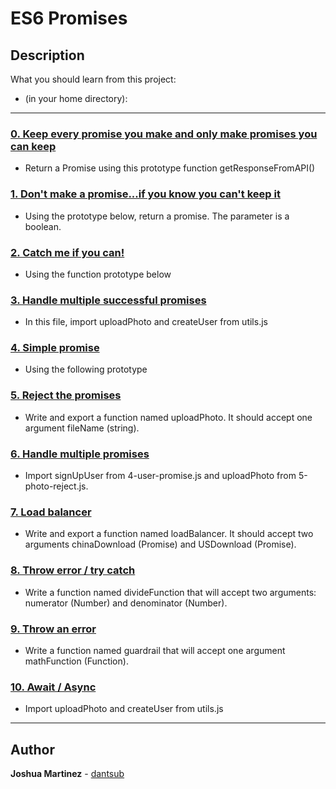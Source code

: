 # ES6 Promises

## Description

What you should learn from this project:

* (in your home directory):

---

### [0. Keep every promise you make and only make promises you can keep](./0-promise.js)

* Return a Promise using this prototype function getResponseFromAPI()

### [1. Don't make a promise...if you know you can't keep it](./1-promise.js)

* Using the prototype below, return a promise. The parameter is a boolean.

### [2. Catch me if you can!](./2-then.js)

* Using the function prototype below

### [3. Handle multiple successful promises](./3-all.js)

* In this file, import uploadPhoto and createUser from utils.js

### [4. Simple promise](./4-user-promise.js)

* Using the following prototype

### [5. Reject the promises](./5-photo-reject.js)

* Write and export a function named uploadPhoto. It should accept one argument fileName (string).

### [6. Handle multiple promises](./6-final-user.js)

* Import signUpUser from 4-user-promise.js and uploadPhoto from 5-photo-reject.js.

### [7. Load balancer](./7-load_balancer.js)

* Write and export a function named loadBalancer. It should accept two arguments chinaDownload (Promise) and USDownload (Promise).

### [8. Throw error / try catch](./8-try.js)

* Write a function named divideFunction that will accept two arguments: numerator (Number) and denominator (Number).

### [9. Throw an error](./9-try.js)

* Write a function named guardrail that will accept one argument mathFunction (Function).

### [10. Await / Async](./100-await.js)

* Import uploadPhoto and createUser from utils.js

---

## Author

**Joshua Martinez** - [dantsub](https://github.com/dantsub)